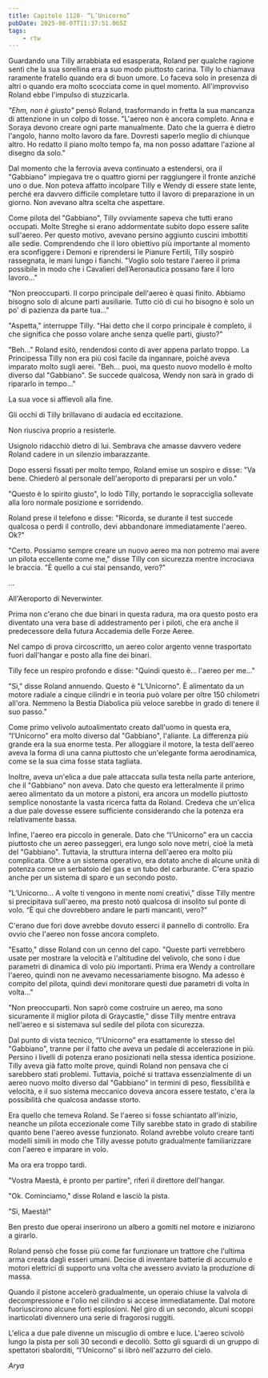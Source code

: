 ```yaml
---
title: Capitolo 1128- “L’Unicorno”
pubDate: 2025-08-07T11:37:51.065Z
tags:
    - rtw
---
```













Guardando una Tilly arrabbiata ed esasperata, Roland per qualche ragione sentì che la sua sorellina era a suo modo piuttosto carina. Tilly lo chiamava raramente fratello quando era di buon umore. Lo faceva solo in presenza di altri o quando era molto scocciata come in quel momento. All'improvviso Roland ebbe l'impulso di stuzzicarla.






<em>"Ehm, non è giusto"</em> pensò Roland, trasformando in fretta la sua mancanza di attenzione in un colpo di tosse. "L'aereo non è ancora completo. Anna e Soraya devono creare ogni parte manualmente. Dato che la guerra è dietro l'angolo, hanno molto lavoro da fare. Dovresti saperlo meglio di chiunque altro. Ho redatto il piano molto tempo fa, ma non posso adattare l'azione al disegno da solo."






Dal momento che la ferrovia aveva continuato a estendersi, ora il "Gabbiano" impiegava tre o quattro giorni per raggiungere il fronte anziché uno o due. Non poteva affatto incolpare Tilly e Wendy di essere state lente, perché era davvero difficile completare tutto il lavoro di preparazione in un giorno. Non avevano altra scelta che aspettare.






Come pilota del "Gabbiano", Tilly ovviamente sapeva che tutti erano occupati. Molte Streghe si erano addormentate subito dopo essere salite sull'aereo. Per questo motivo, avevano persino aggiunto cuscini imbottiti alle sedie. Comprendendo che il loro obiettivo più importante al momento era sconfiggere i Demoni e riprendersi le Pianure Fertili, Tilly sospirò rassegnata, le mani lungo i fianchi. "Voglio solo testare l'aereo il prima possibile in modo che i Cavalieri dell’Aeronautica possano fare il loro lavoro..."






"Non preoccuparti. Il corpo principale dell'aereo è quasi finito. Abbiamo bisogno solo di alcune parti ausiliarie. Tutto ciò di cui ho bisogno è solo un po' di pazienza da parte tua..."






"Aspetta," interruppe Tilly. "Hai detto che il corpo principale è completo, il che significa che posso volare anche senza quelle parti, giusto?"






"Beh..." Roland esitò, rendendosi conto di aver appena parlato troppo. La Principessa Tilly non era più così facile da ingannare, poiché aveva imparato molto sugli aerei. "Beh... puoi, ma questo nuovo modello è molto diverso dal "Gabbiano". Se succede qualcosa, Wendy non sarà in grado di ripararlo in tempo..."






La sua voce si affievolì alla fine.






Gli occhi di Tilly brillavano di audacia ed eccitazione.






Non riusciva proprio a resisterle.






Usignolo ridacchiò dietro di lui. Sembrava che amasse davvero vedere Roland cadere in un silenzio imbarazzante.






Dopo essersi fissati per molto tempo, Roland emise un sospiro e disse: "Va bene. Chiederò al personale dell'aeroporto di prepararsi per un volo."






"Questo è lo spirito giusto", lo lodò Tilly, portando le sopracciglia sollevate alla loro normale posizione e sorridendo.






Roland prese il telefono e disse: "Ricorda, se durante il test succede qualcosa o perdi il controllo, devi abbandonare immediatamente l'aereo. Ok?"






"Certo. Possiamo sempre creare un nuovo aereo ma non potremo mai avere un pilota eccellente come me," disse Tilly con sicurezza mentre incrociava le braccia. "È quello a cui stai pensando, vero?"






...






All'Aeroporto di Neverwinter.






Prima non c'erano che due binari in questa radura, ma ora questo posto era diventato una vera base di addestramento per i piloti, che era anche il predecessore della futura Accademia delle Forze Aeree.






Nel campo di prova circoscritto, un aereo color argento venne trasportato fuori dall'hangar e posto alla fine dei binari.






Tilly fece un respiro profondo e disse: "Quindi questo è... l'aereo per me..."






"Sì," disse Roland annuendo. Questo è "L’Unicorno". È alimentato da un motore radiale a cinque cilindri e in teoria può volare per oltre 150 chilometri all'ora. Nemmeno la Bestia Diabolica più veloce sarebbe in grado di tenere il suo passo."






Come primo velivolo autoalimentato creato dall'uomo in questa era, “l’Unicorno" era molto diverso dal "Gabbiano", l'aliante. La differenza più grande era la sua enorme testa. Per alloggiare il motore, la testa dell'aereo aveva la forma di una canna piuttosto che un'elegante forma aerodinamica, come se la sua cima fosse stata tagliata.






Inoltre, aveva un'elica a due pale attaccata sulla testa nella parte anteriore, che il "Gabbiano" non aveva. Dato che questo era letteralmente il primo aereo alimentato da un motore a pistoni, era ancora un modello piuttosto semplice nonostante la vasta ricerca fatta da Roland. Credeva che un'elica a due pale dovesse essere sufficiente considerando che la potenza era relativamente bassa.






Infine, l'aereo era piccolo in generale. Dato che “l’Unicorno” era un caccia piuttosto che un aereo passeggeri, era lungo solo nove metri, cioè la metà del "Gabbiano". Tuttavia, la struttura interna dell'aereo era molto più complicata. Oltre a un sistema operativo, era dotato anche di alcune unità di potenza come un serbatoio del gas e un tubo del carburante. C'era spazio anche per un sistema di sparo e un secondo posto.






"L’Unicorno... A volte ti vengono in mente nomi creativi," disse Tilly mentre si precipitava sull'aereo, ma presto notò qualcosa di insolito sul ponte di volo. “È qui che dovrebbero andare le parti mancanti, vero?"






C'erano due fori dove avrebbe dovuto esserci il pannello di controllo. Era ovvio che l'aereo non fosse ancora completo.






"Esatto," disse Roland con un cenno del capo. "Queste parti verrebbero usate per mostrare la velocità e l'altitudine del velivolo, che sono i due parametri di dinamica di volo più importanti. Prima era Wendy a controllare l'aereo, quindi non ne avevamo necessariamente bisogno. Ma adesso è compito del pilota, quindi devi monitorare questi due parametri di volta in volta..."






"Non preoccuparti. Non saprò come costruire un aereo, ma sono sicuramente il miglior pilota di Graycastle," disse Tilly mentre entrava nell'aereo e si sistemava sul sedile del pilota con sicurezza.






Dal punto di vista tecnico, “l’Unicorno” era esattamente lo stesso del "Gabbiano", tranne per il fatto che aveva un pedale di accelerazione in più. Persino i livelli di potenza erano posizionati nella stessa identica posizione. Tilly aveva già fatto molte prove, quindi Roland non pensava che ci sarebbero stati problemi. Tuttavia, poiché si trattava essenzialmente di un aereo nuovo molto diverso dal "Gabbiano" in termini di peso, flessibilità e velocità, e il suo sistema meccanico doveva ancora essere testato, c'era la possibilità che qualcosa andasse storto.






Era quello che temeva Roland. Se l'aereo si fosse schiantato all'inizio, neanche un pilota eccezionale come Tilly sarebbe stato in grado di stabilire quanto bene l'aereo avesse funzionato. Roland avrebbe voluto creare tanti modelli simili in modo che Tilly avesse potuto gradualmente familiarizzare con l'aereo e imparare in volo.






Ma ora era troppo tardi.






"Vostra Maestà, è pronto per partire", riferì il direttore dell'hangar.






"Ok. Cominciamo," disse Roland e lasciò la pista.






"Sì, Maestà!"






Ben presto due operai inserirono un albero a gomiti nel motore e iniziarono a girarlo.






Roland pensò che fosse più come far funzionare un trattore che l'ultima arma creata dagli esseri umani. Decise di inventare batterie di accumulo e motori elettrici di supporto una volta che avessero avviato la produzione di massa.






Quando il pistone accelerò gradualmente, un operaio chiuse la valvola di decompressione e l'olio nel cilindro si accese immediatamente. Dal motore fuoriuscirono alcune forti esplosioni. Nel giro di un secondo, alcuni scoppi inarticolati divennero una serie di fragorosi ruggiti.






L'elica a due pale divenne un miscuglio di ombre e luce. L'aereo scivolò lungo la pista per soli 30 secondi e decollò. Sotto gli sguardi di un gruppo di spettatori sbalorditi, “l’Unicorno” si librò nell'azzurro del cielo.






<em>Arya</em>


                                


                                



